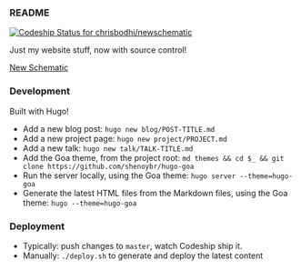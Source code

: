 ### README

[ ![Codeship Status for chrisbodhi/newschematic](https://app.codeship.com/projects/1569e100-09bc-0136-4c2f-52fbe28f0cfd/status?branch=master)](https://app.codeship.com/projects/281510)

Just my website stuff, now with source control!

[New Schematic](http://newschematic.org)

### Development

Built with Hugo!

- Add a new blog post: `hugo new blog/POST-TITLE.md`
- Add a new project page: `hugo new project/PROJECT.md`
- Add a new talk: `hugo new talk/TALK-TITLE.md`
- Add the Goa theme, from the project root: `md themes && cd $_ && git clone https://github.com/shenoybr/hugo-goa`
- Run the server locally, using the Goa theme: `hugo server --theme=hugo-goa`
- Generate the latest HTML files from the Markdown files, using the Goa theme: `hugo --theme=hugo-goa`

### Deployment

- Typically: push changes to `master`, watch Codeship ship it.
- Manually: `./deploy.sh` to generate and deploy the latest content

